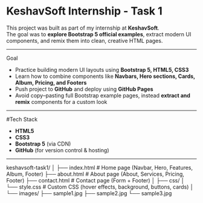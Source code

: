 # KeshavSoft Internship - Task 1

This project was built as part of my internship at **KeshavSoft**.  
The goal was to **explore Bootstrap 5 official examples**, extract modern UI components, and remix them into clean, creative HTML pages.

---

 Goal
- Practice building modern UI layouts using **Bootstrap 5, HTML5, CSS3**
- Learn how to combine components like **Navbars, Hero sections, Cards, Album, Pricing, and Footers**
- Push project to **GitHub** and deploy using **GitHub Pages**
- Avoid copy–pasting full Bootstrap example pages, instead **extract and remix** components for a custom look

---

#Tech Stack
- **HTML5**
- **CSS3**
- **Bootstrap 5** (via CDN)
- **GitHub** (for version control & hosting)

---


keshavsoft-task1/
│
├── index.html # Home page (Navbar, Hero, Features, Album, Footer)
├── about.html # About page (About, Services, Pricing, Footer)
├── contact.html # Contact page (Form + Footer)
│
├── css/
│ └── style.css # Custom CSS (hover effects, background, buttons, cards)
│
└── images/
├── sample1.jpg
├── sample2.jpg
└── sample3.jpg
